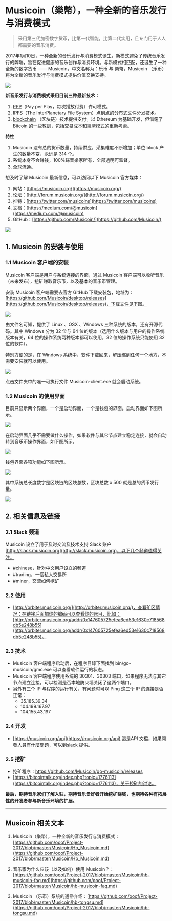 # Musicoin（樂幣），一种全新的音乐发行与消费模式

> 采用第三代加密数字货币，比第一代智能，比第二代实用，且专门用于人人都需要的音乐消费。

2017年1月10日，一种全新的音乐发行与消费模式诞生，新模式避免了传统音乐发行的弊端，旨在促进健康的音乐创作与消费环境。与新模式相匹配，还诞生了一种全新的数字货币 —— Musicoin，中文名称为：乐币 与 樂幣，Musicoin （乐币）将为全新的音乐发行与消费模式提供价值交换支持。

![](img/3.14.PNG)

**新音乐发行与消费模式采用目前三种最新技术：**

1. [PPP](https://en.wikipedia.org/wiki/Pay_per_play)（Pay per Play，每次播放付费）许可模式。
2. [IPFS](https://ipfs.io/)（The InterPlanetary File System）点到点的分布式文件分发技术。
3. [blockchain](https://zh.wikipedia.org/wiki/%E5%8C%BA%E5%9D%97%E9%93%BE) （区块链）技术提供支付。以 Ethereum 为基础开发，但借鑑了Bitcoin 的一些教訓，包括交易成本和經濟模式的重新考慮。

**特性**

1. Musicoin 没有总的货币数量，持续供应，采集难度不断增加；单位 block 产生的数量不变，永远是 314 个。
2. 系统本身不会赚钱，100%歸音樂家所有，全部透明可监督。
3. 全球流通。

想及时了解 Musicoin 最新信息，可以访问以下 Musicoin 官方媒体：

1. 网站：[https://musicoin.org/](https://musicoin.org/) 
1. 论坛：[http://forum.musicoin.org/](http://forum.musicoin.org/)
1. 推特：[https://twitter.com/musicoins](https://twitter.com/musicoins)
1. 文档：[https://medium.com/@musicoin](https://medium.com/@musicoin)
1. GitHub：[https://github.com/Musicoin/](https://github.com/Musicoin/) 

 ![](img/logo2.png)

##  1. Musicoin 的安装与使用

### 1.1 Musicoin 客户端的安装

Musicoin 客户端是用户与系统连接的界面，通过 Musicoin 客户端可以收听音乐（未来发布），挖矿赚取音乐币，以及基本的音乐币管理。

安装 Musicoin 客户端需要去官方 GitHub 下载安装包，地址为：[https://github.com/Musicoin/desktop/releases](https://github.com/Musicoin/desktop/releases)，下载文件见下图。

![](img/jm3.PNG)

由文件名可知，提供了 Linux 、OSX 、Windows 三种系统的版本，还有开源代码。其中 Windows 分为 32 位与 64 位的版本（选用什么版本与用户的操作系统版本有关，64 位的操作系统两种版本都可以使用，32 位的操作系统只能使用 32 位的软件）。

特别方便的是，在 Windows 系统中，软件下载回来，解压缩到任何一个地方，不需要安装就可以使用。

![](img/jm4.PNG)

点击文件夹中的唯一可执行文件 Musicoin-client.exe 就会启动系统。

### 1.2 Musicoin 的使用界面

目前只显示两个界面，一个是启动界面，一个是钱包的界面。启动界面如下图所示。

![](img/jm1.PNG)

在启动界面几乎不需要做什么操作，如果软件与其它节点建立稳定连接，就会自动转到音乐币操作界面，如下图所示。

![](img/jm2.PNG)

钱包界面各项功能如下图所示。

![](img/jm2-2.png)

其中系统总长度数字是区块链的区块总数，区块总数 x 500 就是总的货币发行量。 

 ![](img/logo2.png)

## 2. 相关信息及链接

### 2.1 Slack 频道

Musicoin 设立了用于及时交流及技术支持 Slack 账户 [http://slack.musicoin.org](http://slack.musicoin.org)，以下几个频道值得关注。

- #chinese，针对中文用户设立的频道
- #trading，一個私人交易所
- #miner，交流如何挖矿


### 2.2 使用

- [http://orbiter.musicoin.org/](http://orbiter.musicoin.org/)，查看矿区情况；在链接后面加你的编码可以查看你的账目，比如：[http://orbiter.musicoin.org/addr/0x147605725efea6ed53e1630c718568db5e248b55](http://orbiter.musicoin.org/addr/0x147605725efea6ed53e1630c718568db5e248b55)。

### 2.3 技术

- Musicoin 客户端程序启动后，在程序目錄下面找到 bin/go-musicoin/gmc.exe 可以查看软件运行的状态。
- Musicoin 客户端程序使用系统的 30301、30303 端口，如果程序无法与其它节点建立连接，可以检测是否本地防火墙关闭了这两个端口。
- 另外有三个 IP 与程序的运行有关，有问题时可以 Ping 这三个 IP 的连接是否正常：
    - 35.185.39.34 
    - 104.199.167.97
    - 104.155.43.197

### 2.4 开发

- [https://musicoin.org/api](https://musicoin.org/api)  這是API 文檔，如果開發人員有什麼問題，可以到slack 提供。


### 2.5 挖矿

- 挖矿程序：https://github.com/Musicoin/go-musicoin/releases
- [https://bitcointalk.org/index.php?topic=1776113](https://bitcointalk.org/index.php?topic=1776113)，关于挖矿的讨论。




**最后，期待音乐家们了解入驻，期待音乐爱好者开始挖矿赚钱，也期待各种有拓展性的开发者参与新音乐环境的扩展。**


----------


## Musicoin 相关文本

1. Musicoin（樂幣），一种全新的音乐发行与消费模式：[https://github.com/ooof/Project-2017/blob/master/Musicoin/Hb_Musicoin.md](https://github.com/ooof/Project-2017/blob/master/Musicoin/Hb_Musicoin.md)

1. 音乐家为什么应该（以及如何）使用 Musicoin？：[https://github.com/ooof/Project-2017/blob/master/Musicoin/hb-musicoin-faq.md](https://github.com/ooof/Project-2017/blob/master/Musicoin/hb-musicoin-faq.md)
1. Musicoin （乐币）系统的通俗介绍：[https://github.com/ooof/Project-2017/blob/master/Musicoin/hb-tongsu.md](https://github.com/ooof/Project-2017/blob/master/Musicoin/hb-tongsu.md)

